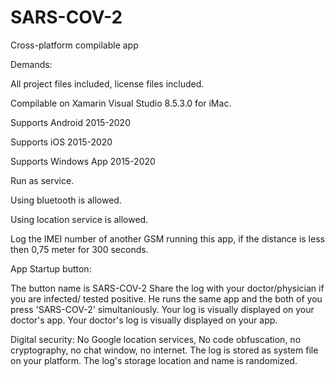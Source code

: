 # SARS-COV-2
Cross-platform compilable app

Demands:

All project files included, license files included.

Compilable on Xamarin Visual Studio 8.5.3.0 for iMac. 

Supports Android 2015-2020

Supports iOS 2015-2020

Supports Windows App 2015-2020

Run as service.

Using bluetooth is allowed. 

Using location service is allowed. 

Log the IMEI number of another GSM running this app, if the distance is less then 0,75 meter for 300 seconds.

App Startup button:

The button name is SARS-COV-2
Share the log with your doctor/physician if you are infected/ tested positive. He runs the same app and the both of you press 'SARS-COV-2' simultaniously. Your log is visually displayed on your doctor's app. Your doctor's log is visually displayed on your app.

Digital security: 
No Google location services, No code obfuscation, no cryptography, no chat window, no internet. 
The log is stored as system file on your platform. The log's storage location and name is randomized.
